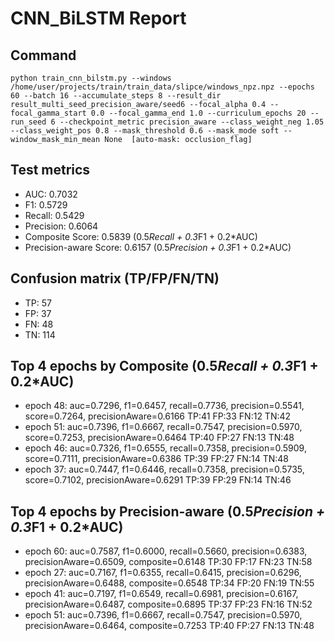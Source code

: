 # CNN_BiLSTM Report

## Command
```
python train_cnn_bilstm.py --windows /home/user/projects/train/train_data/slipce/windows_npz.npz --epochs 60 --batch 16 --accumulate_steps 8 --result_dir result_multi_seed_precision_aware/seed6 --focal_alpha 0.4 --focal_gamma_start 0.0 --focal_gamma_end 1.0 --curriculum_epochs 20 --run_seed 6 --checkpoint_metric precision_aware --class_weight_neg 1.05 --class_weight_pos 0.8 --mask_threshold 0.6 --mask_mode soft --window_mask_min_mean None  [auto-mask: occlusion_flag]
```

## Test metrics
- AUC: 0.7032
- F1: 0.5729
- Recall: 0.5429
- Precision: 0.6064
- Composite Score: 0.5839 (0.5*Recall + 0.3*F1 + 0.2*AUC)
- Precision-aware Score: 0.6157 (0.5*Precision + 0.3*F1 + 0.2*AUC)
## Confusion matrix (TP/FP/FN/TN)
- TP: 57
- FP: 37
- FN: 48
- TN: 114

## Top 4 epochs by Composite (0.5*Recall + 0.3*F1 + 0.2*AUC)
- epoch 48: auc=0.7296, f1=0.6457, recall=0.7736, precision=0.5541, score=0.7264, precisionAware=0.6166  TP:41 FP:33 FN:12 TN:42
- epoch 51: auc=0.7396, f1=0.6667, recall=0.7547, precision=0.5970, score=0.7253, precisionAware=0.6464  TP:40 FP:27 FN:13 TN:48
- epoch 46: auc=0.7326, f1=0.6555, recall=0.7358, precision=0.5909, score=0.7111, precisionAware=0.6386  TP:39 FP:27 FN:14 TN:48
- epoch 37: auc=0.7447, f1=0.6446, recall=0.7358, precision=0.5735, score=0.7102, precisionAware=0.6291  TP:39 FP:29 FN:14 TN:46

## Top 4 epochs by Precision-aware (0.5*Precision + 0.3*F1 + 0.2*AUC)
- epoch 60: auc=0.7587, f1=0.6000, recall=0.5660, precision=0.6383, precisionAware=0.6509, composite=0.6148  TP:30 FP:17 FN:23 TN:58
- epoch 27: auc=0.7167, f1=0.6355, recall=0.6415, precision=0.6296, precisionAware=0.6488, composite=0.6548  TP:34 FP:20 FN:19 TN:55
- epoch 41: auc=0.7197, f1=0.6549, recall=0.6981, precision=0.6167, precisionAware=0.6487, composite=0.6895  TP:37 FP:23 FN:16 TN:52
- epoch 51: auc=0.7396, f1=0.6667, recall=0.7547, precision=0.5970, precisionAware=0.6464, composite=0.7253  TP:40 FP:27 FN:13 TN:48
